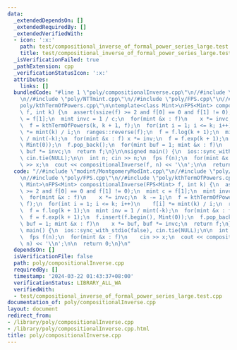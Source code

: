 ```yaml
---
data:
  _extendedDependsOn: []
  _extendedRequiredBy: []
  _extendedVerifiedWith:
  - icon: ':x:'
    path: test/compositional_inverse_of_formal_power_series_large.test.cpp
    title: test/compositional_inverse_of_formal_power_series_large.test.cpp
  _isVerificationFailed: true
  _pathExtension: cpp
  _verificationStatusIcon: ':x:'
  attributes:
    links: []
  bundledCode: "#line 1 \"poly/compositionalInverse.cpp\"\n//#include \"modint/MontgomeryModInt.cpp\"\
    \n//#include \"poly/NTTmint.cpp\"\n//#include \"poly/FPS.cpp\"\n//#include \"\
    poly/kthTermOfPowers.cpp\"\n\ntemplate<class Mint>\nFPS<Mint> compositionalInverse(FPS<Mint>\
    \ f, int k) {\n  assert(ssize(f) >= 2 and f[0] == 0 and f[1] != 0);\n  mint c\
    \ = f[1];\n  mint invc = 1 / c;\n  for(mint &x : f)\n    x *= invc;\n  k -= 1;\n\
    \  f = kthTermOfPowers(k, k + 1, f);\n  for(int i = 1; i <= k; i++)\n    f[i]\
    \ *= mint(k) / i;\n  ranges::reverse(f);\n  f = f.log(k + 1);\n  mint inv = 1\
    \ / mint(-k);\n  for(mint &x : f) x *= inv;\n  f = f.exp(k + 1);\n  f.insert(f.begin(),\
    \ Mint(0));\n  f.pop_back();\n  for(mint buf = 1; mint &x : f)\n    x *= buf,\
    \ buf *= invc;\n  return f;\n}\n\nsigned main() {\n  ios::sync_with_stdio(false),\
    \ cin.tie(NULL);\n\n  int n; cin >> n;\n  fps f(n);\n  for(mint &x : f)\n    cin\
    \ >> x;\n  cout << compositionalInverse(f, n) << '\\n';\n\n  return 0;\n}\n"
  code: "//#include \"modint/MontgomeryModInt.cpp\"\n//#include \"poly/NTTmint.cpp\"\
    \n//#include \"poly/FPS.cpp\"\n//#include \"poly/kthTermOfPowers.cpp\"\n\ntemplate<class\
    \ Mint>\nFPS<Mint> compositionalInverse(FPS<Mint> f, int k) {\n  assert(ssize(f)\
    \ >= 2 and f[0] == 0 and f[1] != 0);\n  mint c = f[1];\n  mint invc = 1 / c;\n\
    \  for(mint &x : f)\n    x *= invc;\n  k -= 1;\n  f = kthTermOfPowers(k, k + 1,\
    \ f);\n  for(int i = 1; i <= k; i++)\n    f[i] *= mint(k) / i;\n  ranges::reverse(f);\n\
    \  f = f.log(k + 1);\n  mint inv = 1 / mint(-k);\n  for(mint &x : f) x *= inv;\n\
    \  f = f.exp(k + 1);\n  f.insert(f.begin(), Mint(0));\n  f.pop_back();\n  for(mint\
    \ buf = 1; mint &x : f)\n    x *= buf, buf *= invc;\n  return f;\n}\n\nsigned\
    \ main() {\n  ios::sync_with_stdio(false), cin.tie(NULL);\n\n  int n; cin >> n;\n\
    \  fps f(n);\n  for(mint &x : f)\n    cin >> x;\n  cout << compositionalInverse(f,\
    \ n) << '\\n';\n\n  return 0;\n}\n"
  dependsOn: []
  isVerificationFile: false
  path: poly/compositionalInverse.cpp
  requiredBy: []
  timestamp: '2024-03-22 01:43:37+08:00'
  verificationStatus: LIBRARY_ALL_WA
  verifiedWith:
  - test/compositional_inverse_of_formal_power_series_large.test.cpp
documentation_of: poly/compositionalInverse.cpp
layout: document
redirect_from:
- /library/poly/compositionalInverse.cpp
- /library/poly/compositionalInverse.cpp.html
title: poly/compositionalInverse.cpp
---
```

